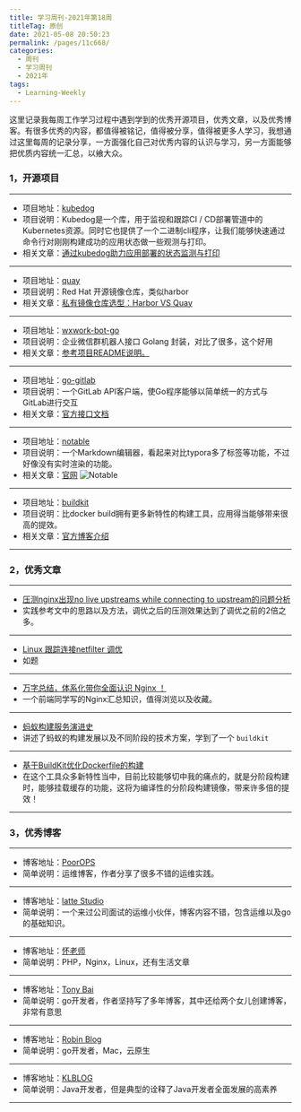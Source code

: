 ```yaml
---
title: 学习周刊-2021年第18周
titleTag: 原创
date: 2021-05-08 20:50:23
permalink: /pages/11c668/
categories:
  - 周刊
  - 学习周刊
  - 2021年
tags:
  - Learning-Weekly
---
```


这里记录我每周工作学习过程中遇到学到的优秀开源项目，优秀文章，以及优秀博客。有很多优秀的内容，都值得被铭记，值得被分享，值得被更多人学习，我想通过这里每周的记录分享，一方面强化自己对优秀内容的认识与学习，另一方面能够把优质内容统一汇总，以飨大众。

### 1，开源项目

------

- 项目地址：[kubedog](https://github.com/werf/kubedog)
- 项目说明：Kubedog是一个库，用于监视和跟踪CI / CD部署管道中的Kubernetes资源。同时它也提供了一个二进制cli程序，让我们能够快速通过命令行对刚刚构建成功的应用状态做一些观测与打印。
- 相关文章：[通过kubedog助力应用部署的状态监测与打印](https://wiki.eryajf.net/pages/5383.html)

------

- 项目地址：[quay](https://github.com/quay/quay)
- 项目说明：Red Hat 开源镜像仓库，类似harbor
- 相关文章：[私有镜像仓库选型：Harbor VS Quay](https://supereagle.github.io/2019/11/23/harbor-vs-quay/)

------

- 项目地址：[wxwork-bot-go](https://github.com/vimsucks/wxwork-bot-go)
- 项目说明：企业微信群机器人接口 Golang 封装，对比了很多，这个好用
- 相关文章：[参考项目README说明。](https://github.com/vimsucks/wxwork-bot-go/blob/master/README.md)

------

- 项目地址：[go-gitlab](https://github.com/xanzy/go-gitlab)
- 项目说明：一个GitLab API客户端，使Go程序能够以简单统一的方式与GitLab进行交互
- 相关文章：[官方接口文档](https://pkg.go.dev/github.com/xanzy/go-gitlab?utm_source=godoc)

------

- 项目地址：[notable](https://github.com/notable/notable)
- 项目说明：一个Markdown编辑器，看起来对比typora多了标签等功能，不过好像没有实时渲染的功能。
- 相关文章：[官网](https://notable.app/)
  ![Notable](http://t.eryajf.net/imgs/2021/09/6198a8ec84b805d6.jpg)

------

- 项目地址：[buildkit](https://github.com/moby/buildkit)
- 项目说明：比docker build拥有更多新特性的构建工具，应用得当能够带来很高的提效。
- 相关文章：[官方博客介绍](https://blog.mobyproject.org/introducing-buildkit-17e056cc5317)

------

### 2，优秀文章

------

- [压测nginx出现no live upstreams while connecting to upstream的问题分析](https://cloud.tencent.com/developer/article/1743145)
- 实践参考文中的思路以及方法，调优之后的压测效果达到了调优之前的2倍之多。

----

- [Linux 跟踪连接netfilter 调优](https://www.cnblogs.com/xiangsikai/p/9525287.html)
- 如题

----

- [万字总结，体系化带你全面认识 Nginx ！](https://juejin.cn/post/6942607113118023710)
- 一个前端同学写的Nginx汇总知识，值得浏览以及收藏。

----

- [蚂蚁构建服务演进史](https://mp.weixin.qq.com/s/2Yt1YS3QcVb_pxYqaKrxKA)
- 讲述了蚂蚁的构建发展以及不同阶段的技术方案，学到了一个 `buildkit`

----

- [基于BuildKit优化Dockerfile的构建](https://mp.weixin.qq.com/s/OjeQsalkthe-YksIe0HtVg)
- 在这个工具众多新特性当中，目前比较能够切中我的痛点的，就是分阶段构建时，能够挂载缓存的功能，这将为编译性的分阶段构建镜像，带来许多倍的提效！

------

### 3，优秀博客

------

- 博客地址：[PoorOPS](https://www.poorops.com/)
- 简单说明：运维博客，作者分享了很多不错的运维实践。

------

- 博客地址：[latte Studio](https://lattestudio.github.io/)
- 简单说明：一个来过公司面试的运维小伙伴，博客内容不错，包含运维以及go的基础知识。

------

- 博客地址：[怀老师](https://blog.dugwang.com/)
- 简单说明：PHP，Nginx，Linux，还有生活文章

------

- 博客地址：[Tony Bai](https://tonybai.com/)
- 简单说明：go开发者，作者坚持写了多年博客，其中还给两个女儿创建博客，非常有意思

------

- 博客地址：[Robin Blog](https://supereagle.github.io/)
- 简单说明：go开发者，Mac，云原生

------

- 博客地址：[KLBLOG](http://www.kailing.pub/index/index.html)
- 简单说明：Java开发者，但是典型的诠释了Java开发者全面发展的高素养

------